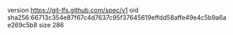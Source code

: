 version https://git-lfs.github.com/spec/v1
oid sha256:66713c354e87f67c4d7637c95f37645619effdd58affe49e4c5b9a6ae269c5b8
size 286
